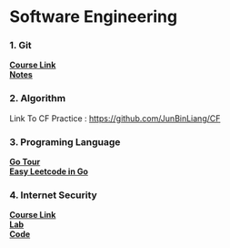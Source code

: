 # Software Engineering

### 1. Git 
[**Course Link**]( https://www.udemy.com/course/git-and-github-bootcamp/learn/lecture/24507864#overview)<br/>
[**Notes**](./git/read.md)<br/>

### 2. Algorithm
Link To CF Practice : https://github.com/JunBinLiang/CF<br/>

### 3. Programing Language
[**Go Tour**](https://tour.golang.org/welcome/1)<br/>
[**Easy Leetcode in Go**](https://github.com/JunBinLiang/CS/tree/main/go)<br/>

### 4. Internet Security
[**Course Link**](https://www.udemy.com/course/du-internet-security/learn/lecture/15822980#overview)<br/>
[**Lab**](https://seedsecuritylabs.org/Labs_16.04/Networking/)<br/>
[**Code**](./security/README.md)<br/>

